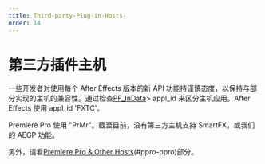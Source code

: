 ```yaml
---
title: Third-party-Plug-in-Hosts-
order: 14
---
```


# 第三方插件主机

一些开发者对使用每个 After Effects 版本的新 API 功能持谨慎态度，以保持与部分实现的主机的兼容性。通过检查[PF_InData](../effect-basics/PF_InData.html)> appl_id 来区分主机应用。After Effects 使用 appl_id 'FXTC'。

Premiere Pro 使用 "PrMr"。截至目前，没有第三方主机支持 SmartFX，或我们的 AEGP 功能。

另外，请看[Premiere Pro & Other Hosts](../ppro/ppro.html)(#ppro-ppro)部分。
